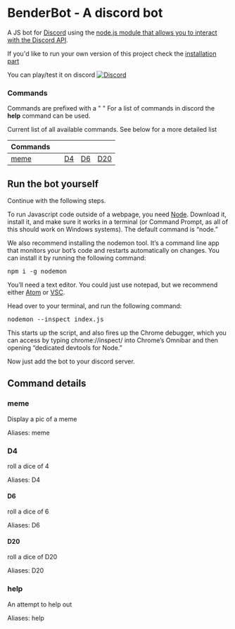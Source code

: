 # BenderBot - A discord bot

A JS bot for [Discord](https://discordapp.com/) using the [node.js module that allows you to interact with the Discord API](https://discord.js.org/#/).

If you'd like to run your own version of this project check the [installation part](#run-the-bot-yourself)

You can play/test it on discord 
[![Discord](https://discordapp.com/api/guilds/365760529899192322/widget.png)](https://discordapp.com/oauth2/authorize?client_id="NTM0MzIwMjc1NzEwNDEwNzY2.Dx344g.i-pQZFo7Dx93XVjjQ9rcZsyCi5k&scope=bot)


### Commands

Commands are prefixed with a " " 
For a list of commands in discord the **help** command can be used.


Current list of all available commands. See below for a more detailed list

Commands | | | | |
--- | --- | ---| ---| ---
[meme](#meme) ||[D4](#D4) | [D6](#D6) | [D20](#D20) | [help](#help)  | 



## Run the bot yourself


Continue with the following steps.

<p>To run Javascript code outside of a webpage, you need <a href="https://nodejs.org/en/">Node</a>.
Download it, install it, and make sure it works in a terminal (or Command Prompt, as all of this should work 
on Windows systems). The default command is “node.”</p>

<p>We also recommend installing the&nbsp;nodemon tool. It’s a command line app that monitors your bot’s code and restarts automatically on changes. You can install it by running the following command:</p>

<pre>npm i -g nodemon</pre>

<p>You’ll need a text editor. You could just use notepad, but we recommend either <a href="http://atom.io">Atom</a> or <a href="https://code.visualstudio.com/">VSC</a>.</p>

<p>Head over to your terminal, and run the following command: </p>

<pre>nodemon --inspect index.js</pre>

<p> This starts up the script, and also fires up the Chrome debugger, which you can access by
typing chrome://inspect/  into Chrome’s Omnibar and then opening “dedicated devtools for Node.” </p>

Now just add the bot to your discord server.



## Command details

### meme

Display a pic of a meme

Aliases: meme

### D4

roll a dice of 4

Aliases: D4

#### D6

roll a dice of 6

Aliases: D6

#### D20

roll a dice of D20

Aliases: D20

### help

An attempt to help out

Aliases: help


